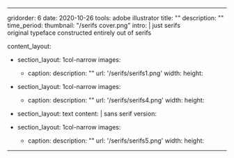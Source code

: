 ---

gridorder: 6
date: 2020-10-26
tools: adobe illustrator
title: ""
description: ""
time_period:
thumbnail: "/serifs cover.png"
intro: |
 just serifs <br>
 original typeface constructed entirely out of serifs

content_layout:
  - section_layout: 1col-narrow
    images:
      - caption:
        description: ""
        url: '/serifs/serifs1.png'
        width:
        height:
        
  - section_layout: 1col-narrow
    images:
      - caption:
        description: ""
        url: '/serifs/serifs4.png'
        width:
        height:

  - section_layout: text
    content: |
      sans serif version:

  - section_layout: 1col-narrow
    images:
      - caption:
        description: ""
        url: '/serifs/serifs5.png'
        width:
        height:

---